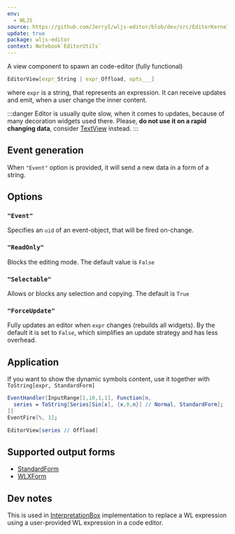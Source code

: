 ```yaml
---
env:
  - WLJS
source: https://github.com/JerryI/wljs-editor/blob/dev/src/EditorKernel.wl
update: true
package: wljs-editor
context: Notebook`EditorUtils`
---
```

A view component to spawn an code-editor (fully functional) 
```mathematica
EditorView[expr_String | expr_Offload, opts___]
```
where `expr` is a string, that represents an expression. It can receive updates and emit, when a user change the inner content.

:::danger
Editor is usually quite slow, when it comes to updates, because of many decoration widgets used there. Please, __do not use it on a rapid changing data__, consider [TextView](frontend/Reference/GUI/TextView.md) instead.
:::
## Event generation
When `"Event"` option is provided, it will send a new data in a form of a string.



## Options
### `"Event"`
Specifies an `uid` of an event-object, that will be fired on-change.

### `"ReadOnly"`
Blocks the editing mode. The default value is `False`

### `"Selectable"`
Allows or blocks any selection and copying. The default is `True`

### `"ForceUpdate"`
Fully updates an editor when `expr` changes (rebuilds all widgets). By the default it is set to `False`, which simplifies an update strategy and has less overhead. 

## Application
If you want to show the dynamic symbols content, use it together with `ToString[expr, StandardForm]`

```mathematica
EventHandler[InputRange[1,10,1,1], Function[n,
  series = ToString[Series[Sin[x], {x,0,n}] // Normal, StandardForm];
]]
EventFire[%, 1];

EditorView[series // Offload]
```

## Supported output forms
- [StandardForm](frontend/Reference/Decorations/StandardForm.md)
- [WLXForm](frontend/Reference/Decorations/WLXForm.md)

## Dev notes
This is used in [InterpretationBox](frontend/Reference/Decorations/InterpretationBox.md) implementation to replace a WL expression using a user-provided WL expression in a code editor.







